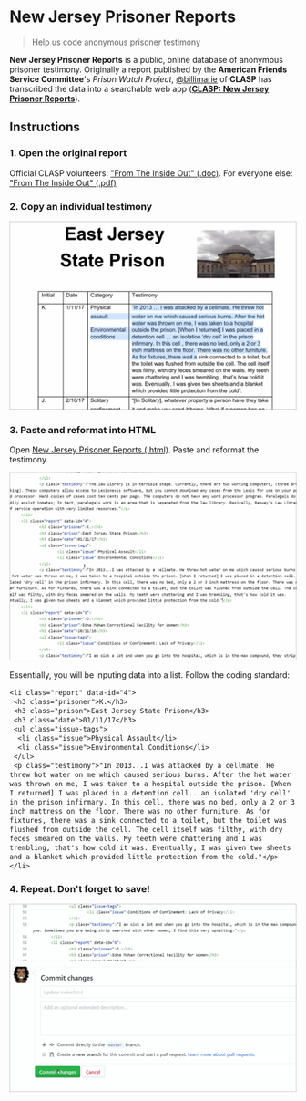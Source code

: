 # New Jersey Prisoner Reports
> Help us code anonymous prisoner testimony

**New Jersey Prisoner Reports** is a public, online database of anonymous prisoner testimony. Originally a report published by the **American Friends Service Committee**'s *Prison Watch Project*, [@billimarie](https://www.github.com/billimarie) of **CLASP** has transcribed the data into a searchable web app ([**CLASP: New Jersey Prisoner Reports**](https://www.CLASPjustice.com/prisoner-reports)).

## Instructions

### 1. Open the original report

Official CLASP volunteers: ["From The Inside Out" (.doc)](https://drive.google.com/drive/u/0/folders/0B9cqp4PZ4Q09eWxUU0stT2JUVm8). For everyone else: ["From The Inside Out" (.pdf)](https://www.afsc.org/sites/afsc.civicactions.net/files/documents/From%20the%20Inside%20Out%20%232.pdf)

### 2. Copy an individual testimony

<img src="https://github.com/CLASPjustice/new-jersey-prisoner-reports/blob/master/images/new-jersey-prisoner-reports_tutorial_01.gif" width="600px" />

### 3. Paste and reformat into HTML

Open [New Jersey Prisoner Reports (.html)](/index.html). Paste and reformat the testimony.

<img src="https://github.com/CLASPjustice/new-jersey-prisoner-reports/blob/master/images/new-jersey-prisoner-reports_tutorial_02.gif" width="600px" />

Essentially, you will be inputing data into a list. Follow the coding standard:

```
<li class="report" data-id="4">
 <h3 class="prisoner">K.</h3>
 <h3 class="prison">East Jersey State Prison</h3>
 <h3 class="date">01/11/17</h3>
 <ul class="issue-tags">
  <li class="issue">Physical Assault</li>
  <li class="issue">Environmental Conditions</li>
 </ul>
 <p class="testimony">"In 2013...I was attacked by a cellmate. He threw hot water on me which caused serious burns. After the hot water was thrown on me, I was taken to a hospital outside the prison. [When I returned] I was placed in a detention cell...an isolated 'dry cell' in the prison infirmary. In this cell, there was no bed, only a 2 or 3 inch mattress on the floor. There was no other furniture. As for fixtures, there was a sink connected to a toilet, but the toilet was flushed from outside the cell. The cell itself was filthy, with dry feces smeared on the walls. My teeth were chattering and I was trembling, that's how cold it was. Eventually, I was given two sheets and a blanket which provided little protection from the cold."</p>
</li>
```

### 4. Repeat. Don't forget to save!

<img src="https://github.com/CLASPjustice/new-jersey-prisoner-reports/blob/master/images/new-jersey-prisoner-reports_tutorial_03.gif" width="600px" />
